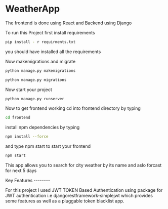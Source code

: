 # WeatherApp

The frontend is done using React and Backend using Django

To run this Project first install requirements

```sh
pip install - r requirments.txt
```

you should have installed all the requirements

Now makemigrations and migrate
```sh
python manage.py makemigrations
```
```sh
python manage.py migrations
```

Now start your project

```sh
python manage.py runserver
```

Now to get frontend working cd into frontend directory by typing
```sh
cd frontend
```
install npm dependencies by typing
```sh
npm install --force
```
and type npm start to start your frontend

```sh
npm start
```
This app allows you to search for city weather by its name and aslo forcast for next 5 days

Key Features  --------

For this project I used JWT TOKEN Based Authentication using package for JWT authentication i.e djangorestframework-simplejwt which provides some features as well as a pluggable token blacklist app.
